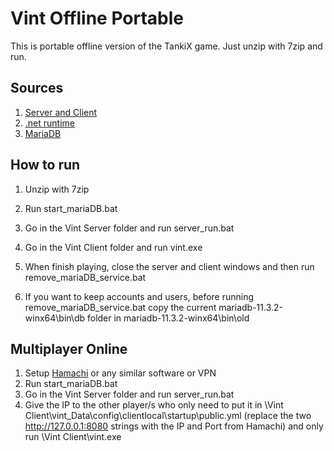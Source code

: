 # Vint Offline Portable

This is portable offline version of the TankiX game.
Just unzip with 7zip and run.

## Sources

1. [Server and Client](https://github.com/Vint-TX/Vint)
2. [.net runtime](https://download.visualstudio.microsoft.com/download/pr/77650902-a341-4f4c-934f-db7056cbfa78/176d961f8bbc798596f8d498ede4cc73/dotnet-runtime-8.0.5-win-x64.zip)
3. [MariaDB](https://archive.mariadb.org/mariadb-11.3.2/winx64-packages/mariadb-11.3.2-winx64.zip)

## How to run

1. Unzip with 7zip
2. Run start_mariaDB.bat
3. Go in the Vint Server folder and run server_run.bat
4. Go in the Vint Client folder and run vint.exe
5. When finish playing, close the server and client windows and then run remove_mariaDB_service.bat

6. If you want to keep accounts and users, before running remove_mariaDB_service.bat copy the current mariadb-11.3.2-winx64\bin\db folder in mariadb-11.3.2-winx64\bin\old

## Multiplayer Online

1. Setup [Hamachi](https://vpn.net/) or any similar software or VPN
2. Run start_mariaDB.bat
3. Go in the Vint Server folder and run server_run.bat
4. Give the IP to the other player/s who only need to put it in \Vint Client\vint_Data\config\clientlocal\startup\public.yml (replace the two http://127.0.0.1:8080 strings with the IP and Port from Hamachi) and only run \Vint Client\vint.exe
